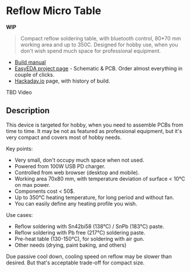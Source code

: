 Reflow Micro Table
==================

**WIP**

> Compact reflow soldering table, with bluetooth control, 80\*70 mm working area
and up to 350C. Designed for hobby use, when you don't wish spend much space for
professional equipment.

- [Build manual](doc/README.md)
- [EasyEDA project page](https://oshwlab.com/reflow/reflow-usb-pd-headless) -
  Schematic & PCB. Order almost everything in couple of clicks.
- [Hackaday.io](https://hackaday.io/project/168063-reflow-micro-table) page,
  with history of build.

TBD Video


## Description

This device is targeted for hobby, when you need to assemble PCBs from time to
time. It may be not as featured as professional equipment, but it's very compact
and covers most of hobby needs.

Key points:

- Very small, don't occupy much space when not used.
- Powered from 100W USB PD charger.
- Controlled from web browser (desktop and mobile).
- Working area 70x80 mm, with temperature deviation of surface < 10°C on max power.
- Components cost < 50$.
- Up to 350°C heating temperature, for long period and without fan.
- You can easily define any heating profile you wish.

Use cases:

- Reflow soldering with Sn42bi58 (138°C) / SnPb (183°C) paste.
- Reflow soldering with Pb free (217°C) soldering paste.
- Pre-heat table (130-150°C), for soldering with air gun.
- Other needs (drying, paint baking, and others)

Due passive cool down, cooling speed on reflow may be slower than desired. But
that's acceptable trade-off for compact size.
